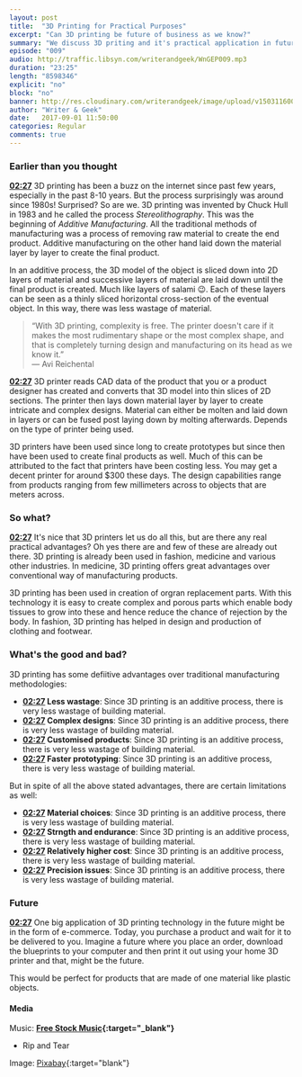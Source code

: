 ```yaml
---
layout: post
title:  "3D Printing for Practical Purposes"
excerpt: "Can 3D printing be future of business as we know?"
summary: "We discuss 3D priting and it's practical application in future of lifestyle business."
episode: "009"
audio: http://traffic.libsyn.com/writerandgeek/WnGEP009.mp3
duration: "23:25"
length: "8598346"
explicit: "no"
block: "no"
banner: http://res.cloudinary.com/writerandgeek/image/upload/v1503116006/3dprint.jpg
author: "Writer & Geek"
date:   2017-09-01 11:50:00
categories: Regular
comments: true
---
```


### Earlier than you thought
**[02:27](#t=00:02:27)** 3D printing has been a buzz on the internet since past few years, especially in the past 8-10 years. But the process surprisingly was around since 1980s! Surprised? So are we. 3D printing was invented by Chuck Hull in 1983 and he called the process _Stereolithography_. This was the beginning of _Additive Manufacturing_. All the traditional methods of manufacturing was a process of removing raw material to create the end product. Additive manufacturing on the other hand laid down the material layer by layer to create the final product. 

In an additive process, the 3D model of the object is sliced down into 2D layers of material and successive layers of material are laid down until the final product is created. Much like layers of salami :wink:. Each of these layers can be seen as a thinly sliced horizontal cross-section of the eventual object. In this way, there was less wastage of material.

> “With 3D printing, complexity is free. The printer doesn't care if it makes the most rudimentary shape or the most complex shape, and that is completely turning design and manufacturing on its head as we know it.”<br > 
― Avi Reichental

**[02:27](#t=00:02:27)** 3D printer reads CAD data of the product that you or a product designer has created and converts that 3D model into thin slices of 2D sections. The printer then lays down material layer by layer to create intricate and complex designs. Material can either be molten and laid down in layers or can be fused post laying down by molting afterwards. Depends on the type of printer being used.

3D printers have been used since long to create prototypes but since then have been used to create final products as well. Much of this can be attributed to the fact that printers have been costing less. You may get a decent printer for around $300 these days. The design capabilities range from products ranging from few millimeters across to objects that are meters across.

### So what? 
**[02:27](#t=00:02:27)** It's nice that 3D printers let us do all this, but are there any real practical advantages? Oh yes there are and few of these are already out there. 3D printing is already been used in fashion, medicine and various other industries. In medicine, 3D printing offers great advantages over conventional way of manufacturing products. 

3D printing has been used in creation of orgran replacement parts. With this technology it is easy to create complex and porous parts which enable body tissues to grow into these and hence reduce the chance of rejection by the body. In fashion, 3D printing has helped in design and production of clothing and footwear.

### What's the good and bad?
3D printing has some defiitive advantages over traditional manufacturing methodologies:
- **[02:27](#t=00:02:27) Less wastage**: Since 3D printing is an additive process, there is very less wastage of building material.  
- **[02:27](#t=00:02:27) Complex designs**: Since 3D printing is an additive process, there is very less wastage of building material. 
- **[02:27](#t=00:02:27) Customised products**: Since 3D printing is an additive process, there is very less wastage of building material.
- **[02:27](#t=00:02:27) Faster prototyping**: Since 3D printing is an additive process, there is very less wastage of building material.

But in spite of all the above stated advantages, there are certain limitations as well:
- **[02:27](#t=00:02:27) Material choices**: Since 3D printing is an additive process, there is very less wastage of building material.
- **[02:27](#t=00:02:27) Strngth and endurance**: Since 3D printing is an additive process, there is very less wastage of building material.
- **[02:27](#t=00:02:27) Relatively higher cost**: Since 3D printing is an additive process, there is very less wastage of building material.
- **[02:27](#t=00:02:27) Precision issues**: Since 3D printing is an additive process, there is very less wastage of building material.

### Future
**[02:27](#t=00:02:27)** One big application of 3D printing technology in the future might be in the form of e-commerce. Today, you purchase a product and wait for it to be delivered to you. Imagine a future where you place an order, download the blueprints to your computer and then print it out using your home 3D printer and that, might be the future.

This would be perfect for products that are made of one material like plastic objects.

#### Media
Music: **[Free Stock Music](https://www.freestockmusic.com){:target="_blank"}**
- Rip and Tear

Image: [Pixabay](https://pixabay.com/en/ball-3d-printing-design-597523/){:target="blank"}